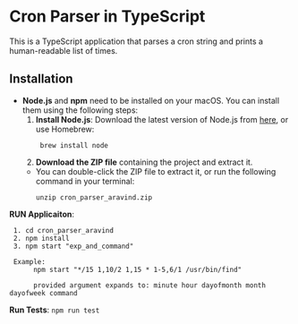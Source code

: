 
# Cron Parser in TypeScript

This is a TypeScript application that parses a cron string and prints a human-readable list of times.

## Installation

- **Node.js** and **npm** need to be installed on your macOS. You can install them using the following steps:
  1. **Install Node.js**: Download the latest version of Node.js from [here](https://nodejs.org/), or use Homebrew:
     ```
      brew install node
     ```
  2. **Download the ZIP file** containing the project and extract it.
   - You can double-click the ZIP file to extract it, or run the following command in your terminal:
     ```
     unzip cron_parser_aravind.zip
     ```

 **RUN Applicaiton**:
   ```
    1. cd cron_parser_aravind
    2. npm install
    3. npm start "exp_and_command"

    Example: 
         npm start "*/15 1,10/2 1,15 * 1-5,6/1 /usr/bin/find"  
         
         provided argument expands to: minute hour dayofmonth month dayofweek command
   ```
 **Run Tests**:
    ```
        npm run test
    ```


